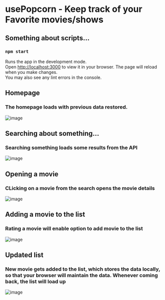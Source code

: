 # usePopcorn - Keep track of your Favorite movies/shows

## Something about scripts...

### `npm start`
Runs the app in the development mode.\
Open [http://localhost:3000](http://localhost:3000) to view it in your browser.
The page will reload when you make changes.\
You may also see any lint errors in the console.

## Homepage 
### The homepage loads with previous data restored.
![image](https://github.com/user-attachments/assets/1f6f09fe-4e80-4ae5-95ff-e7871f474763)

## Searching about something...
### Searching something loads some results from the API
![image](https://github.com/user-attachments/assets/21596251-7b21-49ee-8e86-51cdad4720e1)

## Opening a movie
### CLicking on a movie from the search opens the movie details
![image](https://github.com/user-attachments/assets/420b0b5c-a9e7-4d41-861c-095323f5cf83)

## Adding a movie to the list
### Rating a movie will enable option to add movie to the list
![image](https://github.com/user-attachments/assets/5e185851-0a0a-4984-9d40-10c80d93402b)

## Updated list
### New movie gets added to the list, which stores the data locally, so that your browser will maintain the data. Whenever coming back, the list will load up
![image](https://github.com/user-attachments/assets/d03c74e0-6fb0-458f-aa14-782fdbda6115)
